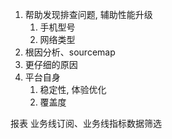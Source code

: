 1. 帮助发现排查问题, 辅助性能升级
   1. 手机型号
   2. 网络类型
2. 根因分析、sourcemap
  1. 更仔细的原因
3. 平台自身
   1. 稳定性, 体验优化
   2. 覆盖度

报表
   业务线订阅、业务线指标数据筛选